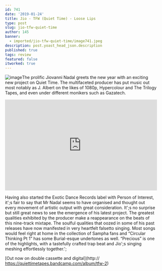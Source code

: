 ```yaml
---
id: 741
date: '2019-01-24'
title: Jio - TFW (Quiet Time) - Loose Lips
type: post
slug: jio-tfw-quiet-time
author: 145
banner:
  - imported/jio-tfw-quiet-time/image741.jpeg
description: post.yoast_head_json.description
published: true
tags: review
featured: false
itworked: true
---
```

![image](../imported/jio-tfw-quiet-time/image741.jpeg)The prolific Jiovanni Nadal greets the new year with an exciting new project on Quiet Time. The multifaceted producer has put music out most notably as J. Albert on the likes of 1080p, Hypercolour and The Trilogy Tapes, and even under different monikers such as Gazatech.

<iframe width='100%' height='300' scrolling='no' frameborder='no' allow='autoplay' src='https://www.youtube.com/embed/5VjuuIP5yHg'></iframe>

Having also started the Exotic Dance Records label with Person of Interest, it';s fair to say that Mr Nadal seems to have organised and thought out every movement of artistic output with great consideration. It';s no surprise but still great news to see the emergence of his latest project. The greatest qualities exhibited by the producer make a reappearance on the beats of this nine-track mixtape. The soulful qualities that oozed in some of his past releases have now manifested in very heartfelt falsetto singing. Most songs would feel right at home in the collection of Sampha fans and “Circular Thinking Pt 1” has some Burial-esque undertones as well. “Precious” is one of the highlights, with a tastefully crafted trap beat and Jio';s singing meshing effortlessly together.';

[Out now on double cassette and digital](http:// https://quiettimetapes.bandcamp.com/album/tfw-2)